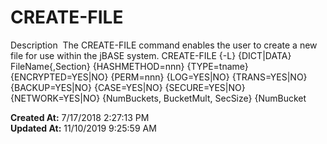 # CREATE-FILE

Description  The CREATE-FILE command enables the user to create a new file for use within the jBASE system. CREATE-FILE {-L} {DICT|DATA} FileName{,Section} {HASHMETHOD=nnn} {TYPE=tname} {ENCRYPTED=YES|NO} {PERM=nnn} {LOG=YES|NO} {TRANS=YES|NO} {BACKUP=YES|NO} {CASE=YES|NO} {SECURE=YES|NO} {NETWORK=YES|NO} {NumBuckets, BucketMult, SecSize} {NumBucket  

**Created At:** 7/17/2018 2:27:13 PM  
**Updated At:** 11/10/2019 9:25:59 AM  

